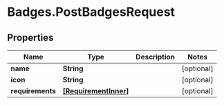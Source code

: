 # Badges.PostBadgesRequest

## Properties

Name | Type | Description | Notes
------------ | ------------- | ------------- | -------------
**name** | **String** |  | [optional] 
**icon** | **String** |  | [optional] 
**requirements** | [**[RequirementInner]**](RequirementInner.md) |  | [optional] 


